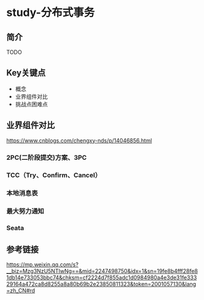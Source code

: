 # study-分布式事务 #
## 简介





TODO

## Key关键点

- 概念 
- 业界组件对比
- 挑战点困难点



## 业界组件对比

https://www.cnblogs.com/chengxy-nds/p/14046856.html

### 2PC(二阶段提交)方案、3PC

### TCC（Try、Confirm、Cancel）

### 本地消息表

### 最大努力通知

### Seata



## 参考链接

https://mp.weixin.qq.com/s?__biz=Mzg3NzU5NTIwNg==&mid=2247498750&idx=1&sn=19fe8b4fff28fe81db14e733053bbc74&chksm=cf2224d7f855adc1d0984980a4e3de31fe33329164a472ca8d8255a8a80b69b2e23850811323&token=2001057130&lang=zh_CN#rd




